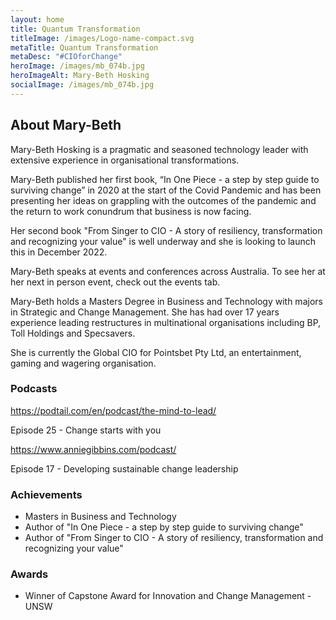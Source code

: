 ```yaml
---
layout: home
title: Quantum Transformation
titleImage: /images/Logo-name-compact.svg
metaTitle: Quantum Transformation
metaDesc: "#CIOforChange"
heroImage: /images/mb_074b.jpg
heroImageAlt: Mary-Beth Hosking
socialImage: /images/mb_074b.jpg
---
```

## About Mary-Beth

<!--StartFragment-->

Mary-Beth Hosking is a pragmatic and seasoned technology leader with extensive experience in organisational transformations. 

Mary-Beth published her first book, “In One Piece - a step by step guide to surviving change” in 2020 at the start of the Covid Pandemic and has been presenting her ideas on grappling with the outcomes of the pandemic and the return to work conundrum that business is now facing.

Her second book "From Singer to CIO - A story of resiliency, transformation and recognizing your value" is well underway and she is looking to launch this in December 2022.

Mary-Beth speaks at events and conferences across Australia.  To see her at her next in person event, check out the events tab.

​Mary-Beth holds a Masters Degree in Business and Technology with majors in Strategic and Change Management. She has had over 17 years experience leading restructures in multinational organisations including BP, Toll Holdings and Specsavers.​

She is currently the Global CIO for Pointsbet Pty Ltd, an entertainment, gaming and wagering organisation.

<!--EndFragment-->

### Podcasts

<!--StartFragment-->

<https://podtail.com/en/podcast/the-mind-to-lead/>

Episode 25 - Change starts with you

<!--EndFragment-->

<!--StartFragment-->

<https://www.anniegibbins.com/podcast/>

Episode 17 - Developing sustainable change leadership

<!--EndFragment-->

### Achievements

* Masters in Business and Technology
* Author of "In One Piece - a step by step guide to surviving change"
* Author of "From Singer to CIO - A story of resiliency, transformation and recognizing your value"

### Awards

* Winner of Capstone Award for Innovation and Change Management - UNSW